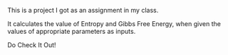 This is a project I got as an assignment in my class.

It calculates the value of Entropy and Gibbs Free Energy, when given the values of appropriate parameters as inputs.

Do Check It Out!
